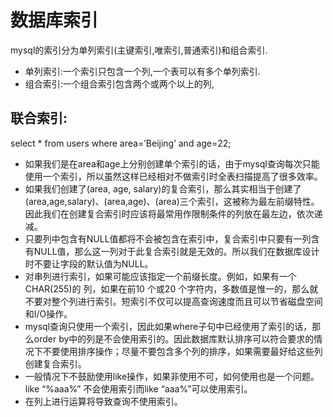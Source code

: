 # 数据库索引

mysql的索引分为单列索引\(主键索引,唯索引,普通索引\)和组合索引.

* 单列索引:一个索引只包含一个列,一个表可以有多个单列索引.
* 组合索引:一个组合索引包含两个或两个以上的列,

## 联合索引:

select \* from users where area=’Beijing’ and age=22;

* 如果我们是在area和age上分别创建单个索引的话，由于mysql查询每次只能使用一个索引，所以虽然这样已经相对不做索引时全表扫描提高了很多效率。
* 如果我们创建了\(area, age, salary\)的复合索引，那么其实相当于创建了\(area,age,salary\)、\(area,age\)、\(area\)三个索引，这被称为最左前缀特性。 因此我们在创建复合索引时应该将最常用作限制条件的列放在最左边，依次递减。
* 只要列中包含有NULL值都将不会被包含在索引中，复合索引中只要有一列含有NULL值，那么这一列对于此复合索引就是无效的。所以我们在数据库设计时不要让字段的默认值为NULL。
* 对串列进行索引，如果可能应该指定一个前缀长度。例如，如果有一个CHAR\(255\)的 列，如果在前10 个或20 个字符内，多数值是惟一的，那么就不要对整个列进行索引。短索引不仅可以提高查询速度而且可以节省磁盘空间和I/O操作。
* mysql查询只使用一个索引，因此如果where子句中已经使用了索引的话，那么order by中的列是不会使用索引的。因此数据库默认排序可以符合要求的情况下不要使用排序操作；尽量不要包含多个列的排序，如果需要最好给这些列创建复合索引。
* 一般情况下不鼓励使用like操作，如果非使用不可，如何使用也是一个问题。like “%aaa%” 不会使用索引而like “aaa%”可以使用索引。
* 在列上进行运算将导致查询不使用索引。

